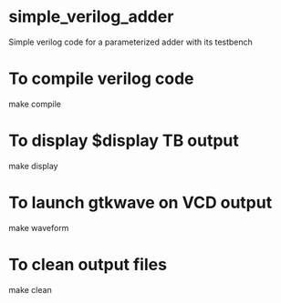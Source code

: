 # simple_verilog_adder
Simple verilog code for a parameterized adder with its testbench

# To compile verilog code
make compile

# To display $display TB output
make display

# To launch gtkwave on VCD output
make waveform

# To clean output files
make clean
